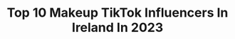 ---
title: Top 10 Makeup TikTok Influencers In Ireland In 2023
description: >-
  Find top makeup TikTok influencers in Ireland in 2023. Most popular hashtags: #fyp #makeup #mua #foryou.
platform: TikTok
hits: 48
text_top: Identify the top-rated TikTok profiles on inBeat.
text_bottom: inBeat has 48 TikTok influencers like this in Ireland for you to connect with.
profiles:
  - username: "itsdylanjordan_"
    fullname: >-
      Dylan Jordan
    bio: >-
      Dublin Drag Queen Contact my Instagram for makeup zoom lessons
    location: "Ireland"
    followers: 37400
    engagement: 1617
    commentsToLikes: 0.036644
    id: ckb9g5p7v51zs0j23chqmpouw
    verified: false
    hashtags: "#transformation, #stitch, #fyp, #dublinma"
  - username: "iconicaidann"
    fullname: >-
      IconicAidan 🏳️‍🌈
    bio: >-
      I am a small makeup artist my Instagram link is above !!🥰💕🏳️‍🌈🌈
    location: "Ireland"
    followers: 5702
    engagement: 3136
    commentsToLikes: 0.118138
    id: cka6mhife79610i78qr43tzbb
    verified: false
    hashtags: "#mua, #dejavu, #foryoupage, #fyp"
  - username: "keilidhmua"
    fullname: >-
      KeilidhMua
    bio: >-
      Oh hello there Follow my insta for more makeup stuff ✌🏼☘️
    location: "Ireland"
    followers: 2800000
    engagement: 1899
    commentsToLikes: 0.005798
    id: ck8aebrekbmvr0j78gxh6a0ew
    verified: true
    hashtags: "#beautyroutine, #makeup, #stitch, #transformation"
  - username: "sosubysj"
    fullname: >-
      SOSUbySuzanneJackson
    bio: >-
      Affordable Luxury✨ Award winning Makeup Brand created by Suzanne Jackson💛
    location: "Ireland"
    followers: 4715
    engagement: 1108
    commentsToLikes: 0.041920
    id: ck9tv02sjobv10j780e73ldm2
    verified: false
    hashtags: "#fyp, #sosubysj, #foryoupage, #mua"
  - username: "emmacostelloex"
    fullname: >-
      Emma Costelloe
    bio: >-
      Emma costelloe 💕 21 🎉 Irish 🍀🇮🇪 Blogger and makeup artist
    location: "Ireland"
    followers: 8363
    engagement: 1148
    commentsToLikes: 0.010111
    id: ckb9i3pz4837r0j23d0o2xgfw
    verified: false
    hashtags: "#makeupartist, #irish, #irishmua, #kashgold"
  - username: "biabellebeauty"
    fullname: >-
      BiaBelleBeauty
    bio: >-
      #BiaBelleSisters 🤪 Makeup & Fake Tan Brand Insta @biabellebeauty
    location: "Ireland"
    followers: 5317
    engagement: 287
    commentsToLikes: 0.015696
    id: ckcvgx5rstgj80j2385qbe7y9
    verified: false
    hashtags: "#biabellebabes, #biabellesisters, #biabellebeauty, #biabelletan"
  - username: "meganoconnnor"
    fullname: >-
      Megan O’ Connor 🌸
    bio: >-
      Simon says follow me Inquiries: meganoconnormakeup002@gmail.com
    location: "Ireland"
    followers: 146900
    engagement: 2340
    commentsToLikes: 0.052805
    id: ck9tubo3xl0od0j78ccgnegn8
    verified: false
    hashtags: "#irishmua, #pictureday, #makeup, #fyp"
  - username: "amy.crxnin"
    fullname: >-
      Amz
    bio: >-
      17 🤍 270K reasons to smile 😚 👇🏻Use code “Amy Cronin” for € off👇🏻
    location: "Ireland"
    followers: 269900
    engagement: 2095
    commentsToLikes: 0.026345
    id: ckdt3mknjsjr10j23y4mgm9fs
    verified: false
    hashtags: "#makeupchallenge, #makeuptransformation, #xzybca, #foryou"
  - username: "nicolebmakeup"
    fullname: >-
      Nicole Balfe🔅
    bio: >-
      22 🇮🇪 Insta: @_nicolebmakeup_
    location: "Ireland"
    followers: 10300
    engagement: 2191
    commentsToLikes: 0.112313
    id: ckavmnb9bwli00j23qofbrwy6
    verified: false
    hashtags: "#makeupartist, #underratedmua, #grwm, #emojimakeup"
  - username: "sequanaobrienn"
    fullname: >-
      Sequana Obrien
    bio: >-
      just a wanna be mua+influencer🤍 Bi 14 years old Help me get 10k on my recent ig
    location: "Ireland"
    followers: 4392
    engagement: 2729
    commentsToLikes: 0.048552
    id: ckdnnwg7qk4r30j23o56a7qc2
    verified: false
    hashtags: "#grwm, #viral, #irish, #driverslicense"
---